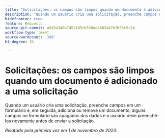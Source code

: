 ```yaml
---
title: "Solicitações: os campos são limpos quando um documento é adicionado a uma solicitação"
description: "Quando um usuário cria uma solicitação, preenche campos em um formulário e, em seguida, adiciona ou remove um documento, alguns campos no formulário são apagados dos dados e o usuário deve preenchê-los novamente antes de enviar a solicitação."
hidefromtoc: true
feature: Requests
source-git-commit: a6d3a340e7452f45cb568ee4383ab7bfb55c5c34
workflow-type: tm+mt
source-wordcount: '108'
ht-degree: 3%

---
```



# Solicitações: os campos são limpos quando um documento é adicionado a uma solicitação

Quando um usuário cria uma solicitação, preenche campos em um formulário e, em seguida, adiciona ou remove um documento, alguns campos no formulário são apagados dos dados e o usuário deve preenchê-los novamente antes de enviar a solicitação.

_Relatado pela primeira vez em 1 de novembro de 2023._
